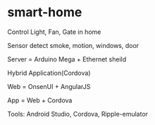 # smart-home

Control Light, Fan, Gate in home 

Sensor detect smoke, motion, windows, door 
 
Server = Arduino Mega + Ethernet sheild 

Hybrid Application(Cordova)

Web = OnsenUI + AngularJS

App = Web + Cordova

Tools: Android Studio, Cordova, Ripple-emulator
